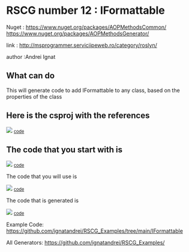 
# RSCG number 12 : IFormattable

Nuget :
    https://www.nuget.org/packages/AOPMethodsCommon/
    https://www.nuget.org/packages/AOPMethodsGenerator/


link : http://msprogrammer.serviciipeweb.ro/category/roslyn/ 


author :Andrei Ignat


## What can do

This will generate code to add IFormattable to any class, based on the properties of the class

## Here is the csproj with the references

<img src='http://ignatandrei.github.io/RSCG_Examples/images/IFormattable/The.csproj.png' />
<small>
<a href='http://ignatandrei.github.io/RSCG_Examples/images/IFormattable/The.csproj' target='_blank'>code</a>
</small>


## The code that you start with is 


<img src='http://ignatandrei.github.io/RSCG_Examples/images/IFormattable/ExistingCode.cs.png' />
<small>
<a href='http://ignatandrei.github.io/RSCG_Examples/images/IFormattable/ExistingCode.cs' target='_blank'>code</a>
</small>

The code that you will use is

<img src='http://ignatandrei.github.io/RSCG_Examples/images/IFormattable/Usage.cs.png' />
<small>
<a href='http://ignatandrei.github.io/RSCG_Examples/images/IFormattable/Usage.cs' target='_blank'>code</a>
</small>



The code that is generated is

<img src='http://ignatandrei.github.io/RSCG_Examples/images/IFormattable/GeneratedCode.cs.png' />
<small>
<a href='http://ignatandrei.github.io/RSCG_Examples/images/IFormattable/GeneratedCode.cs' target='_blank'>code</a>
</small>


Example Code: <a href="https://github.com/ignatandrei/RSCG_Examples/tree/main/IFormattable" rel="noopener" target="_blank">https://github.com/ignatandrei/RSCG_Examples/tree/main/IFormattable</a>

All Generators: <a href="https://github.com/ignatandrei/RSCG_Examples/">https://github.com/ignatandrei/RSCG_Examples/</a>

